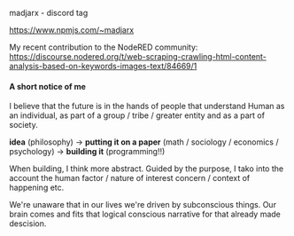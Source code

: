 
madjarx - discord tag

https://www.npmjs.com/~madjarx

My recent contribution to the NodeRED community:
https://discourse.nodered.org/t/web-scraping-crawling-html-content-analysis-based-on-keywords-images-text/84669/1

#### A short notice of me

I believe that the future is in the hands of people that understand Human as an individual, as part of a group / tribe / greater entity and as a part of society.

**idea** (philosophy) -> **putting it on a paper** (math / sociology / economics / psychology) -> **building it** (programming!!)  

When building, I think more abstract. Guided by the purpose, I tako into the account the human factor / nature of interest concern / context of happening etc.

We're unaware that in our lives we're driven by subconscious things. Our brain comes and fits that logical conscious narrative for that already made descision. 
